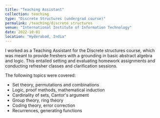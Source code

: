 ```yaml
---
title: "Teaching Assistant"
collection: teaching
type: "Discrete Structures (undergrad course)"
permalink: /teaching/discrete_structures
venue: "International Institute of Information Technology"
date: 2022-10-01
location: "Hyderabad, India"
---
```


I worked as a Teaching Assistant for the Discrete structures course, which was meant to provide freshers with a grounding in basic abstract algebra and logic. This entailed setting and evaluating homework assignments and conducting refresher classes and clarification sessions.

The following topics were covered:

* Set theory, permutations and combinations
* Logic, proof methods, mathematical induction
* Cardinality of sets, Cantor's argument
* Group theory, ring theory
* Coding theory, error correction
* Recurrences, generating functions